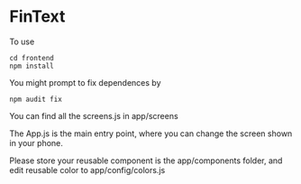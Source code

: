 # FinText

To use
```
cd frontend
npm install
```
You might prompt to fix dependences by 
```
npm audit fix
```

You can find all the screens.js in app/screens

The App.js is the main entry point, where you can change the screen shown in your phone.

Please store your reusable component is the app/components folder, and edit reusable color to app/config/colors.js
